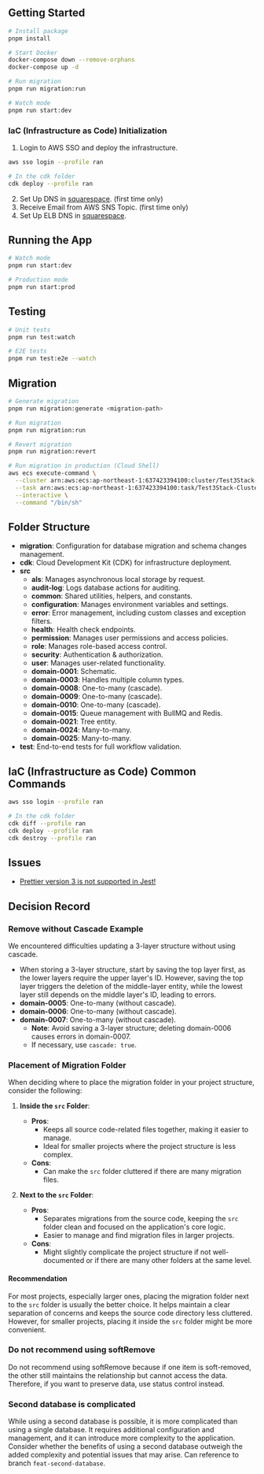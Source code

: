 ## Getting Started

```bash
# Install package
pnpm install

# Start Docker
docker-compose down --remove-orphans
docker-compose up -d

# Run migration
pnpm run migration:run

# Watch mode
pnpm run start:dev
```

### IaC (Infrastructure as Code) Initialization

1. Login to AWS SSO and deploy the infrastructure.

```bash
aws sso login --profile ran

# In the cdk folder
cdk deploy --profile ran
```

2. Set Up DNS in [squarespace](https://account.squarespace.com/domains/managed/u-ran.com/dns/dns-settings). (first time only)
3. Receive Email from AWS SNS Topic. (first time only)
4. Set Up ELB DNS in [squarespace](https://account.squarespace.com/domains/managed/u-ran.com/dns/dns-settings).

## Running the App

```bash
# Watch mode
pnpm run start:dev

# Production mode
pnpm run start:prod
```

## Testing

```bash
# Unit tests
pnpm run test:watch

# E2E tests
pnpm run test:e2e --watch
```

## Migration

```bash
# Generate migration
pnpm run migration:generate <migration-path>

# Run migration
pnpm run migration:run

# Revert migration
pnpm run migration:revert

# Run migration in production (Cloud Shell)
aws ecs execute-command \
  --cluster arn:aws:ecs:ap-northeast-1:637423394100:cluster/Test3Stack-ClusterConstructCluster9DBF4A34-wzgWSzN6qjJu \
  --task arn:aws:ecs:ap-northeast-1:637423394100:task/Test3Stack-ClusterConstructCluster9DBF4A34-wzgWSzN6qjJu/9cf2c6c136744ef1bfa211120c8a51bf \
  --interactive \
  --command "/bin/sh"
```

## Folder Structure

- **migration**: Configuration for database migration and schema changes management.
- **cdk**: Cloud Development Kit (CDK) for infrastructure deployment.
- **src**
  - **als**: Manages asynchronous local storage by request.
  - **audit-log**: Logs database actions for auditing.
  - **common**: Shared utilities, helpers, and constants.
  - **configuration**: Manages environment variables and settings.
  - **error**: Error management, including custom classes and exception filters.
  - **health**: Health check endpoints.
  - **permission**: Manages user permissions and access policies.
  - **role**: Manages role-based access control.
  - **security**: Authentication & authorization.
  - **user**: Manages user-related functionality.
  - **domain-0001**: Schematic.
  - **domain-0003**: Handles multiple column types.
  - **domain-0008**: One-to-many (cascade).
  - **domain-0009**: One-to-many (cascade).
  - **domain-0010**: One-to-many (cascade).
  - **domain-0015**: Queue management with BullMQ and Redis.
  - **domain-0021**: Tree entity.
  - **domain-0024**: Many-to-many.
  - **domain-0025**: Many-to-many.
- **test**: End-to-end tests for full workflow validation.

## IaC (Infrastructure as Code) Common Commands

```bash
aws sso login --profile ran

# In the cdk folder
cdk diff --profile ran
cdk deploy --profile ran
cdk destroy --profile ran
```

## Issues

- [Prettier version 3 is not supported in Jest!](https://jestjs.io/docs/configuration/#prettierpath-string)

## Decision Record

### Remove without Cascade Example

We encountered difficulties updating a 3-layer structure without using cascade.

- When storing a 3-layer structure, start by saving the top layer first, as the lower layers require the upper layer's ID. However, saving the top layer triggers the deletion of the middle-layer entity, while the lowest layer still depends on the middle layer's ID, leading to errors.
- **domain-0005**: One-to-many (without cascade).
- **domain-0006**: One-to-many (without cascade).
- **domain-0007**: One-to-many (without cascade).
  - **Note**: Avoid saving a 3-layer structure; deleting domain-0006 causes errors in domain-0007.
  - If necessary, use `cascade: true`.

### Placement of Migration Folder

When deciding where to place the migration folder in your project structure, consider the following:

1. **Inside the `src` Folder**:

   - **Pros**:
     - Keeps all source code-related files together, making it easier to manage.
     - Ideal for smaller projects where the project structure is less complex.
   - **Cons**:
     - Can make the `src` folder cluttered if there are many migration files.

2. **Next to the `src` Folder**:
   - **Pros**:
     - Separates migrations from the source code, keeping the `src` folder clean and focused on the application's core logic.
     - Easier to manage and find migration files in larger projects.
   - **Cons**:
     - Might slightly complicate the project structure if not well-documented or if there are many other folders at the same level.

#### Recommendation

For most projects, especially larger ones, placing the migration folder next to the `src` folder is usually the better choice. It helps maintain a clear separation of concerns and keeps the source code directory less cluttered. However, for smaller projects, placing it inside the `src` folder might be more convenient.

### Do not recommend using softRemove

Do not recommend using softRemove because if one item is soft-removed, the other still maintains the relationship but cannot access the data.
Therefore, if you want to preserve data, use status control instead.

### Second database is complicated

While using a second database is possible, it is more complicated than using a single database. It requires additional configuration and management, and it can introduce more complexity to the application. Consider whether the benefits of using a second database outweigh the added complexity and potential issues that may arise. Can reference to branch `feat-second-database`.
